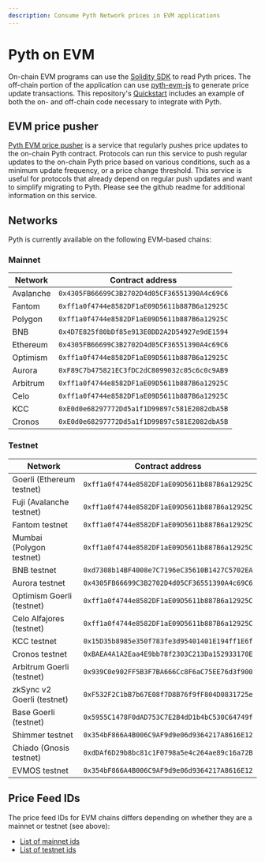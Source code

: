 ```yaml
---
description: Consume Pyth Network prices in EVM applications
---
```


# Pyth on EVM

On-chain EVM programs can use the [Solidity SDK](https://github.com/pyth-network/pyth-sdk-solidity) to read Pyth prices. The off-chain portion of the application can use [pyth-evm-js](https://github.com/pyth-network/pyth-crosschain/tree/main/target_chains/ethereum/sdk/js) to generate price update transactions. This repository's [Quickstart](https://github.com/pyth-network/pyth-crosschain/tree/main/target_chains/ethereum/sdk/js#quickstart) includes an example of both the on- and off-chain code necessary to integrate with Pyth.

## EVM price pusher

[Pyth EVM price pusher](https://github.com/pyth-network/pyth-crosschain/tree/main/price_pusher)
is a service that regularly pushes price updates to the on-chain Pyth contract.
Protocols can run this service to push regular updates to the on-chain Pyth price based on various conditions, such as a minimum update frequency, or a price change threshold.
This service is useful for protocols that already depend on regular push updates and want to simplify  migrating to Pyth.
Please see the github readme for additional information on this service.

## Networks

Pyth is currently available on the following EVM-based chains:

### Mainnet

| Network   | Contract address                             |
| --------- | -------------------------------------------- |
| Avalanche | `0x4305FB66699C3B2702D4d05CF36551390A4c69C6` |
| Fantom    | `0xff1a0f4744e8582DF1aE09D5611b887B6a12925C` |
| Polygon   | `0xff1a0f4744e8582DF1aE09D5611b887B6a12925C` |
| BNB       | `0x4D7E825f80bDf85e913E0DD2A2D54927e9dE1594` |
| Ethereum  | `0x4305FB66699C3B2702D4d05CF36551390A4c69C6` |
| Optimism  | `0xff1a0f4744e8582DF1aE09D5611b887B6a12925C` |
| Aurora    | `0xF89C7b475821EC3fDC2dC8099032c05c6c0c9AB9` |
| Arbitrum  | `0xff1a0f4744e8582DF1aE09D5611b887B6a12925C` |
| Celo      | `0xff1a0f4744e8582DF1aE09D5611b887B6a12925C` |
| KCC       | `0xE0d0e68297772Dd5a1f1D99897c581E2082dbA5B` |
| Cronos    | `0xE0d0e68297772Dd5a1f1D99897c581E2082dbA5B` |


### Testnet

| Network                    | Contract address                             |
| -------------------------- | -------------------------------------------- |
| Goerli (Ethereum testnet)  | `0xff1a0f4744e8582DF1aE09D5611b887B6a12925C` |
| Fuji (Avalanche testnet)   | `0xff1a0f4744e8582DF1aE09D5611b887B6a12925C` |
| Fantom testnet             | `0xff1a0f4744e8582DF1aE09D5611b887B6a12925C` |
| Mumbai (Polygon testnet)   | `0xff1a0f4744e8582DF1aE09D5611b887B6a12925C` |
| BNB testnet                | `0xd7308b14BF4008e7C7196eC35610B1427C5702EA` |
| Aurora testnet             | `0x4305FB66699C3B2702D4d05CF36551390A4c69C6` |
| Optimism Goerli (testnet)  | `0xff1a0f4744e8582DF1aE09D5611b887B6a12925C` |
| Celo Alfajores (testnet)   | `0xff1a0f4744e8582DF1aE09D5611b887B6a12925C` |
| KCC testnet                | `0x15D35b8985e350f783fe3d95401401E194ff1E6f` |
| Cronos testnet             | `0xBAEA4A1A2Eaa4E9bb78f2303C213Da152933170E` |
| Arbitrum Goerli (testnet)  | `0x939C0e902FF5B3F7BA666Cc8F6aC75EE76d3f900` |
| zkSync v2 Goerli (testnet) | `0xF532F2C1bB7b67E08f7D8B76f9fF804D0831725e` |
| Base Goerli (testnet)      | `0x5955C1478F0dAD753C7E2B4dD1b4bC530C64749f` |
| Shimmer testnet            | `0x354bF866A4B006C9AF9d9e06d9364217A8616E12` |
| Chiado (Gnosis testnet)    | `0xdDAf6D29b8bc81c1F0798a5e4c264ae89c16a72B` |
| EVMOS testnet              | `0x354bF866A4B006C9AF9d9e06d9364217A8616E12` |


## Price Feed IDs

The price feed IDs for EVM chains differs depending on whether they are a mainnet or testnet (see above):
* [List of mainnet ids](https://pyth.network/developers/price-feed-ids#pyth-evm-mainnet)
* [List of testnet ids](https://pyth.network/developers/price-feed-ids#pyth-evm-testnet)
